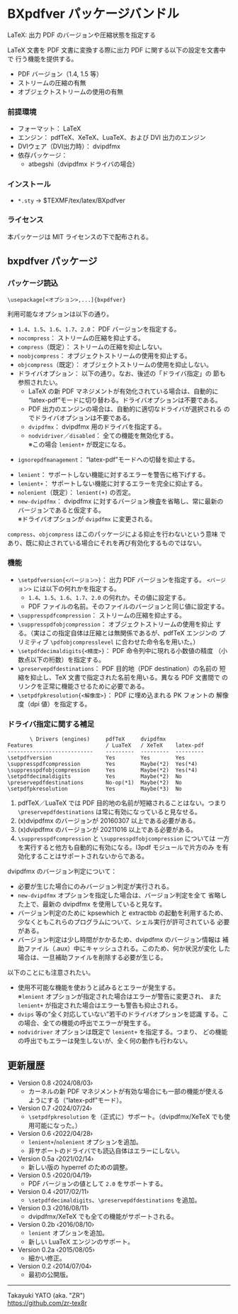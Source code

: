 BXpdfver パッケージバンドル
===========================

LaTeX: 出力 PDF のバージョンや圧縮状態を指定する

LaTeX 文書を PDF 文書に変換する際に出力 PDF に関する以下の設定を文書中で
行う機能を提供する。

  * PDF バージョン（1.4, 1.5 等）
  * ストリームの圧縮の有無
  * オブジェクトストリームの使用の有無

### 前提環境

  * フォーマット： LaTeX
  * エンジン： pdfTeX、XeTeX、LuaTeX、および DVI 出力のエンジン
  * DVIウェア（DVI出力時）： dvipdfmx
  * 依存パッケージ：
      - atbegshi（dvipdfmx ドライバの場合）

### インストール

  - `*.sty` → $TEXMF/tex/latex/BXpdfver

### ライセンス

本パッケージは MIT ライセンスの下で配布される。


bxpdfver パッケージ
-------------------

### パッケージ読込

    \usepackage[<オプション>,...]{bxpdfver}

利用可能なオプションは以下の通り。

  * `1.4`、`1.5`、`1.6`、`1.7`、`2.0`： PDF バージョンを指定する。
  * `nocompress`： ストリームの圧縮を抑止する。
  * `compress`（既定）： ストリームの圧縮を抑止しない。
  * `noobjcompress`： オブジェクトストリームの使用を抑止する。
  * `objcompress`（既定）： オブジェクトストリームの使用を抑止しない。
  * ドライバオプション： 以下の通り。なお、後述の「ドライバ指定」の
    節も参照されたい。
      + LaTeX の新 PDF マネジメントが有効化されている場合は、自動的に
        “latex-pdf”モードに切り替わる。ドライバオプションは不要である。
      + PDF 出力のエンジンの場合は、自動的に適切なドライバが選択される
        のでドライバオプションは不要である。
      + `dvipdfmx`： dvipdfmx 用のドライバを指定する。
      + `nodvidriver`／`disabled`： 全ての機能を無効化する。  
        ※この場合 `lenient+` が既定になる。
  + `ignorepdfmanagement`： “latex-pdf”モードへの切替を抑止する。
  * `lenient`： サポートしない機能に対するエラーを警告に格下げする。
  * `lenient+`： サポートしない機能に対するエラーを完全に抑止する。
  * `nolenient`（既定）： `lenient(+)` の否定。  
  * `new-dvipdfmx`： dvipdfmx に対するバージョン検査を省略し、常に最新の
    バージョンであると仮定する。  
    ※ドライバオプションが `dvipdfmx` に変更される。

`compress`、`objcompress` はこのパッケージによる抑止を行わないという意味
であり、既に抑止されている場合にそれを再び有効化するものではない。

### 機能

  * `\setpdfversion{<バージョン>}`： 出力 PDF バージョンを指定する。
    `<バージョン>` には以下の何れかを指定する。
      + `1.4`、`1.5`、`1.6`、`1.7`、`2.0` の何れか。その値に設定する。
      + PDF ファイルの名前。そのファイルのバージョンと同じ値に設定する。
  * `\suppresspdfcompression`： ストリームの圧縮を抑止する。
  * `\suppresspdfobjcompression`： オブジェクトストリームの使用を抑止
    する。（実はこの指定自体は圧縮とは無関係であるが、pdfTeX エンジンの
    プリミティブ `\pdfobjcompresslevel` に合わせた命令名を用いた。）
  * `\setpdfdecimaldigits{<精度>}`： PDF 命令列中に現れる小数値の精度
    （小数点以下の桁数）を指定する。
  * `\preservepdfdestinations`： PDF 目的地（PDF destination）の名前の
    短縮を抑止し、TeX 文書で指定された名前を用いる。異なる PDF 文書間で
    のリンクを正常に機能させるために必要である。
  * `\setpdfpkresolution{<解像度>}`： PDF に埋め込まれる PK フォントの
    解像度（dpi 値）を指定する。

### ドライバ指定に関する補足

           \ Drivers (engines)     pdfTeX     dvipdfmx
    Features                       / LuaTeX   / XeTeX    latex-pdf
    ---------------------------    ---------  ---------  ---------
    \setpdfversion                 Yes        Yes        Yes
    \suppresspdfcompression        Yes        Maybe(*2)  Yes(*4)
    \suppresspdfobjcompression     Yes        Maybe(*2)  Yes(*4)
    \setpdfdecimaldigits           Yes        Maybe(*2)  No
    \preservepdfdestinations       No-op(*1)  Maybe(*2)  No
    \setpdfpkresolution            Yes        Maybe(*3)  No

 1. pdfTeX／LuaTeX では PDF 目的地の名前が短縮されることはない。つまり
    `\preservepdfdestinations` は常に有効になっていると見なせる。
 2. (x)dvipdfmx のバージョンが 20160307 以上である必要がある。
 3. (x)dvipdfmx のバージョンが 20211016 以上である必要がある。
 4. `\suppresspdfcompression` と `\suppresspdfobjcompression` については
    一方を実行すると他方も自動的に有効になる。l3pdf モジュールで片方のみ
    を有効化することはサポートされないからである。

dvipdfmx のバージョン判定について：

  - 必要が生じた場合にのみバージョン判定が実行される。
  - `new-dvipdfmx` オプションを指定した場合は、バージョン判定を全て
    省略した上で、最新の dvipdfmx を使用していると見なす。
  - バージョン判定のために kpsewhich と extractbb の起動を利用するため、
    少なくともこれらのプログラムについて、シェル実行が許可されている
    必要がある。
  - バージョン判定は少し時間がかかるため、dvipdfmx のバージョン情報は
    補助ファイル（.aux）中にキャッシュされる。このため、何か状況が変化
    した場合は、一旦補助ファイルを削除する必要が生じる。

以下のことにも注意されたい。

  * 使用不可能な機能を使おうと試みるとエラーが発生する。  
    ※`lenient` オプションが指定された場合はエラーが警告に変更され、
    また `lenient+` が指定された場合はエラーも警告も抑止される。
  * `dvips` 等の“全く対応していない”若干のドライバオプションを認識
    する。この場合、全ての機能の呼出でエラーが発生する。
  * `nodvidriver` オプションは既定で `lenient+` を指定する。つまり、
    どの機能の呼出でもエラーは発生しないが、全く何の動作も行わない。


更新履歴
--------

  * Version 0.8  ‹2024/08/03›
      - カーネルの新 PDF マネジメントが有効な場合にも一部の機能が使える
        ようにする（“latex-pdf”モード）。
  * Version 0.7  ‹2024/07/24›
      - `\setpdfpkresolution` を（正式に）サポート。（dvipdfmx/XeTeX
        でも使用可能になった。）
  * Version 0.6  ‹2022/04/28›
      - `lenient+`/`nolenient` オプションを追加。
      - 非サポートのドライバでも読込自体はエラーにしない。
  * Version 0.5a ‹2021/02/14›
      - 新しい版の hyperref のための調整。
  * Version 0.5  ‹2020/04/19›
      - PDF バージョンの値として `2.0` をサポートする。
  * Version 0.4  ‹2017/02/11›
      - `\setpdfdecimaldigits`、`\preservepdfdestinations` を追加。
  * Version 0.3  ‹2016/08/11›
      - dvipdfmx/XeTeX でも全ての機能がサポートされる。
  * Version 0.2b ‹2016/08/10›
      - `lenient` オプションを追加。
      - 新しい LuaTeX エンジンのサポート。
  * Version 0.2a ‹2015/08/05›
      - 細かい修正。
  * Version 0.2  ‹2014/07/04›
      - 最初の公開版。

--------------------
Takayuki YATO (aka. "ZR")  
https://github.com/zr-tex8r
